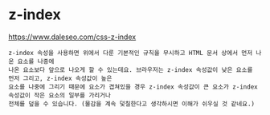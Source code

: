 # z-index

https://www.daleseo.com/css-z-index

```
z-index 속성을 사용하면 위에서 다룬 기본적인 규칙을 무시하고 HTML 문서 상에서 먼저 나온 요소를 나중에
나온 요소보다 앞으로 나오게 할 수 있는데요. 브라우저는 z-index 속성값이 낮은 요소를 먼저 그리고, z-index 속성값이 높은
요소를 나중에 그리기 때문에 요소가 겹쳐있을 경우 z-index 속성값이 큰 요소가 z-index 속성값이 작은 요소의 일부를 가리거나
전체를 덮을 수 있습니다. (물감을 계속 덫칠한다고 생각하시면 이해가 쉬우실 것 같네요.)
```
